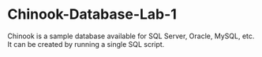 # Chinook-Database-Lab-1

Chinook is a sample database available for SQL Server, Oracle, MySQL, etc. It can be created by running a single SQL script.

